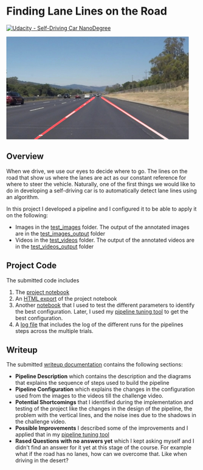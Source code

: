 # **Finding Lane Lines on the Road** 
[![Udacity - Self-Driving Car NanoDegree](https://s3.amazonaws.com/udacity-sdc/github/shield-carnd.svg)](http://www.udacity.com/drive)

<img src="examples/laneLines_thirdPass.jpg" width="480" alt="Combined Image" />

Overview
---

When we drive, we use our eyes to decide where to go.  The lines on the road that show us where the lanes are act as our constant reference for where to steer the vehicle.  Naturally, one of the first things we would like to do in developing a self-driving car is to automatically detect lane lines using an algorithm.

In this project I developed a pipeline and I configured it to be able to apply it on the following:
- Images in the [test_images](./test_images) folder. The output of the annotated images are in the [test_images_output](./test_images_output) folder
- Videos in the [test_videos](./test_images) folder. The output of the annotated videos are in the [test_videos_output](./test_videos_output) folder

Project Code
---
The submitted code includes 
1. The [project notebook](./P1.ipynb)
2. An [HTML export](P1.html) of the project notebook
3. Another [notebook](./parameters_test.ipynb) that I used to test the different parameters to identify the best configuration. Later, I used my [pipeline tuning tool][1] to get the best configuration.
4. A [log file](./P1_info_out.log) that includes the log of the different runs for the pipelines steps across the multiple trials.

Writeup
---

The submitted [writeup documentation](./writeup.md) contains the following sections:

- **Pipeline Description** which contains the description and the diagrams that explains the sequence of steps used to build the pipeline
- **Pipeline Configuration** which explains the changes in the configuration used from the images to the videos till the challenge video.
- **Potential Shortcomings** that I identified during the implementation and testing of the project like the changes in the design of the pipeline, the problem with the vertical lines, and the noise ines due to the shadows in the challenge video.
- **Possible Improvements** I described some of the improvements and I applied that in my [pipeline tuning tool][1] 
- **Rased Questions with no answers yet** which I kept asking myself and I didn't find an answer for it yet at this stage of the course. For example what if the road has no lanes, how can we overcome that. Like when driving in the desert?

[//]: # (Link References)

[1]: https://github.com/abou7abiba/opencv-gui-pipline-tuner